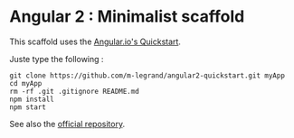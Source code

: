 # Angular 2 : Minimalist scaffold

This scaffold uses the [Angular.io's Quickstart](https://angular.io/docs/ts/latest/quickstart.html).

Juste type the following :

```shell
git clone https://github.com/m-legrand/angular2-quickstart.git myApp
cd myApp
rm -rf .git .gitignore README.md
npm install
npm start
```

See also the [official repository](https://github.com/angular/angular.io).
